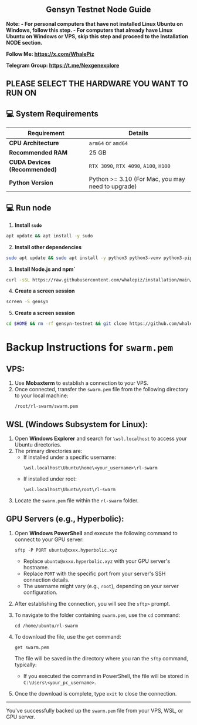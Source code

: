 <h2 align=center>Gensyn Testnet Node Guide </h2>



**Note: - For personal computers that have not installed Linux Ubuntu on Windows, follow this step. 
        - For computers that already have Linux Ubuntu on Windows or VPS, skip this step and proceed to the Installation NODE section.**


**Follow Me: https://x.com/WhalePiz**

**Telegram Group: https://t.me/Nexgenexplore**
## PLEASE SELECT THE HARDWARE YOU WANT TO RUN ON

<!-- # **1. CPU [INSTRUCTIONS FOR RUNNING WITH CPU](https://github.com/whalepiz/gensyn-testnet?tab=readme-ov-file#run-node-with-cpu)**

# **2. GPU [INSTRUCTIONS FOR RUNNING WITH GPU](https://github.com/whalepiz/gensyn-testnet?tab=readme-ov-file#-run-node-with-gpu)** -->

## 💻 System Requirements

| Requirement                        | Details                                                                                      |
|-------------------------------------|---------------------------------------------------------------------------------------------|
| **CPU Architecture**                | `arm64` or `amd64`                                                                          |
| **Recommended RAM**                 | 25 GB                                                                                       |
| **CUDA Devices (Recommended)**      | `RTX 3090`, `RTX 4090`, `A100`, `H100`                                                      |
| **Python Version**                  | Python >= 3.10 (For Mac, you may need to upgrade)                                                                                     |

<!-- # Install Linux Ubuntu on Windows using WSL

> Certain tasks, such as `Contribute Ceremony` or `Contract Deployments`, sometimes don't require a cloud server (VPS). Instead, installing a Linux distribution like Ubuntu on Windows can be sufficient
>
> In this Guide, I'll tell you how to Install Linux (Ubuntu distribution) on Windows using WSL

## Step 1: Enable WSL

1. Opening Windows Powershell Terminal
![Screenshot_357](https://github.com/user-attachments/assets/42e29c7f-9021-433c-87c4-2f76189b1322)

2. Run the WSL Installation Command:
```
wsl --install
```
* It may ask you to choose a username and password

3. Restart Your Computer:
  
After the installation completes, you may need to restart your computer

## Step 2: Install Ubuntu

1. Open Microsoft Store:

After restarting, open the Microsoft Store from the Start menu.

2. Search for Ubuntu:

In the Store, type "Ubuntu" in the search bar. You’ll see various versions like Ubuntu 20.04 LTS, Ubuntu 22.04 LTS, etc

3. Select and Install:

Click on the version you want to install, then click the Get or Install button

-->

<!-- ## Run node with CPU
## 📥 Installation NODE

1. **Install `sudo`**
```bash
sudo apt update && sudo apt install -y sudo
```
2. **Install other dependencies**
```bash
sudo apt update && sudo apt install -y python3 python3-venv python3-pip curl wget screen git lsof nano unzip
```
3. **Install Node.js and npm if not installed already**  
```bash
curl -sSL https://raw.githubusercontent.com/whalepiz/installation/main/node.sh | bash
```

4. **Create a screen session**
```bash
screen -S gensyn
```
5. **Create a screen session**
```bash
cd $HOME && rm -rf gensyn-testnet && git clone https://github.com/whalepiz/gensyn-testnet.git && chmod +x gensyn-testnet/cpu.sh && ./gensyn-testnet/cpu.sh
```

- It will ask some questions, you should send response properly
- ```Would you like to connect to the Testnet? [Y/n]``` : Write `Y`
- ```Would you like to push models you train in the RL swarm to the Hugging Face Hub? [y/N]``` : Write `N`
- When you will see interface like this, you can detach from this screen session

![Screenshot 2025-04-01 061641](https://github.com/user-attachments/assets/b5ed9645-16a2-4911-8a73-97e21fdde274) -->




## 💻 Run node
1. **Install `sudo`**
```bash
apt update && apt install -y sudo
```
2. **Install other dependencies**
```bash
sudo apt update && sudo apt install -y python3 python3-venv python3-pip curl wget screen git lsof nano unzip
```
3. **Install Node.js and npm`**
```bash
curl -sSL https://raw.githubusercontent.com/whalepiz/installation/main/node.sh | bash
```
4. **Create a screen session**
```bash
screen -S gensyn
```
5. **Create a screen session**
```bash
cd $HOME && rm -rf gensyn-testnet && git clone https://github.com/whalepiz/gensyn-testnet.git && chmod +x gensyn-testnet/gensyn.sh && ./gensyn-testnet/gensyn.sh
```

# Backup Instructions for `swarm.pem`

## VPS:
1. Use **Mobaxterm** to establish a connection to your VPS.
2. Once connected, transfer the `swarm.pem` file from the following directory to your local machine:
   ```
   /root/rl-swarm/swarm.pem
   ```

## WSL (Windows Subsystem for Linux):
1. Open **Windows Explorer** and search for `\wsl.localhost` to access your Ubuntu directories.
2. The primary directories are:
   - If installed under a specific username:
     ```
     \wsl.localhost\Ubuntu\home\<your_username>\rl-swarm
     ```
   - If installed under root:
     ```
     \wsl.localhost\Ubuntu\root\rl-swarm
     ```
3. Locate the `swarm.pem` file within the `rl-swarm` folder.

## GPU Servers (e.g., Hyperbolic):
1. Open **Windows PowerShell** and execute the following command to connect to your GPU server:
   ```
   sftp -P PORT ubuntu@xxxx.hyperbolic.xyz
   ```
   - Replace `ubuntu@xxxx.hyperbolic.xyz` with your GPU server's hostname.
   - Replace `PORT` with the specific port from your server's SSH connection details.
   - The username might vary (e.g., `root`), depending on your server configuration.

2. After establishing the connection, you will see the `sftp>` prompt.
3. To navigate to the folder containing `swarm.pem`, use the `cd` command:
   ```
   cd /home/ubuntu/rl-swarm
   ```

4. To download the file, use the `get` command:
   ```
   get swarm.pem
   ```
   The file will be saved in the directory where you ran the `sftp` command, typically:
   - If you executed the command in PowerShell, the file will be stored in `C:\Users\<your_pc_username>`.

5. Once the download is complete, type `exit` to close the connection.

---

You've successfully backed up the `swarm.pem` file from your VPS, WSL, or GPU server.


